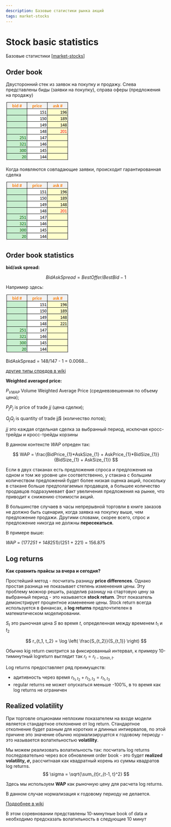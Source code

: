 ```yaml
---
description: Базовые статистики рынка акций
tags: market-stocks
---
```

# Stock basic statistics

Базовые статистики [[market-stocks]]

## Order book

Двусторонний стек из заявок на покупку и продажу. Слева представлены биды (заявки на покупку), справа оферы (предложения на продажу)

![order_book_1](../attachments/2021-08-14-01.png)

Когда появляются совпадающие заявки, происходит гарантированная сделка

![order_book2](../attachments/2021-08-14-02.png)

## Order book statistics

**bid/ask spread:**

$$BidAskSpread = BestOffer/BestBid -1$$

Например здесь:

![order_book_1](../attachments/2021-08-14-03.png)

BidAskSpread = 148/147 - 1 = 0.0068...

[другие типы спредов в wiki](https://en.wikipedia.org/wiki/Bid%E2%80%93ask_spread)

**Weighted averaged price:**

$P_{VWAP}$ Volume Weighted Average Price (средневзвешенная по объему цена);

$P_{j}P_{j}$ is price of trade $jj$ (цена сделки);

$Q_{j}Q_{j}$ is quantity of trade jj$ (количество лотов);

$jj$ это каждая отдельная сделка за выбранный период, исключая кросс-трейды и кросс-трейды корзины

В данном контексте $WAP$ опреден так:

$$ WAP = \frac{BidPrice_{1}*AskSize_{1} + AskPrice_{1}*BidSize_{1}}{BidSize_{1} + AskSize_{1}} $$

Если в двух стаканах есть предложения спроса и предложения на одном и том же уровне цен соответственно, у стакана с большим количеством предложений будет более низкая оценка акций, поскольку в стакане больше предполагаемых продавцов, а большее количество продавцов подразумевает факт увеличения предложения на рынке, что приводит к снижению стоимости акций.

В большинстве случаев в часы непрерывной торговли в книге заказов не должно быть сценария, когда заявка на покупку выше, чем предложение продажи. Другими словами, скорее всего, спрос и предложение никогда не должны **пересекаться.**

В примере выше:

$WAP$  = (177*251 + 148*251)/(251 + 221) = 156.875

## Log returns

**Как сравнить прайсы за вчера и сегодня?**

Простейший метод - посчитать разницу **price differences**. Однако простая разница не показывает степень изменеения цены. Эту проблему можнор решить, разделив разницу на стартовую цену за выбранный период - это называется **stock return**. Этот показатель демонстрирует процентное изменеение цены. Stock return всегда используется в финансах, а **log returns** предпочтителен в математическом моделировании.

$S_t$ это рыночная цена $S$ во время $t$, определенная между временем $t_1$ и $t_2$

$$
r_{t_1, t_2} = \log \left( \frac{S_{t_2}}{S_{t_1}} \right)
$$

Обычно kig return смотрится за фиксированный интервал, к примеру 10-тиминутный logreturn выглядит так $r_t = r_{t - 10 min, t}$.

Log returns предоставляет ряд преимуществ:

- адитивность через время $r_{t_1, t_2} + r_{t_2, t_3} = r_{t_1, t_3}$
- regular returns не может опускаться меньше -100%, в то время как log returns не ограничен

## Realized volatility

При торговле опционами неплохим показателем на входе модели является стандартное отклонение от log return. Стандартное отколнение будет разным для коротких и длинных интиервалов, по этой причине это значение обычно нормализируцется к годовому периоду - это называется волатильностью **volatility**. 

Мы можем реализовать волатильность так: посчитать log returns последовательно через все обновления order book - это будет **realized volatility, $\sigma$,** рассчитнаая как  квадратный корень из суммы квадратов log returns.
$$
\sigma = \sqrt{\sum_{t}r_{t-1, t}^2}
$$

Здесь мы используем **WAP** как рыночную цену для расчета log returns.

В данном случае нормализация к годовому периоду не делается.

[Подробнее в wiki](https://en.wikipedia.org/wiki/Volatility_(finance))

В этом соревновании представлены 10-минутные book of data и необходимо предсказать волатильность в следующие 10 минут


[//begin]: # "Autogenerated link references for markdown compatibility"
[market-stocks]: market-stocks "Market stocks"
[//end]: # "Autogenerated link references"